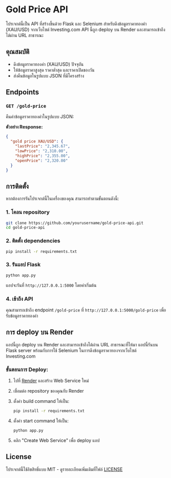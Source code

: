 
# Gold Price API

โปรเจกต์นี้เป็น API ที่สร้างขึ้นด้วย Flask และ Selenium สำหรับดึงข้อมูลราคาทองคำ (XAU/USD) จากเว็บไซต์ Investing.com API นี้ถูก deploy บน Render และสามารถเข้าถึงได้ผ่าน URL สาธารณะ

## คุณสมบัติ

- ดึงข้อมูลราคาทองคำ (XAU/USD) ปัจจุบัน
- ให้ข้อมูลราคาสูงสุด ราคาต่ำสุด และราคาเปิดของวัน
- ส่งคืนข้อมูลในรูปแบบ JSON ที่มีโครงสร้าง

## Endpoints

### `GET /gold-price`

คืนค่าข้อมูลราคาทองคำในรูปแบบ JSON:

**ตัวอย่าง Response:**

```json
{
  "gold price XAU/USD": {
    "lastPrice": "2,345.67",
    "lowPrice": "2,310.00",
    "highPrice": "2,355.00",
    "openPrice": "2,320.00"
  }
}
```

## การติดตั้ง

หากต้องการรันโปรเจกต์นี้ในเครื่องของคุณ สามารถทำตามขั้นตอนดังนี้:

### 1. โคลน repository

```bash
git clone https://github.com/yourusername/gold-price-api.git
cd gold-price-api
```

### 2. ติดตั้ง dependencies

```bash
pip install -r requirements.txt
```

### 3. รันแอป Flask

```bash
python app.py
```

แอปจะรันที่ `http://127.0.0.1:5000` โดยค่าเริ่มต้น

### 4. เข้าถึง API

คุณสามารถเข้าถึง endpoint `/gold-price` ที่ `http://127.0.0.1:5000/gold-price` เพื่อรับข้อมูลราคาทองคำ

## การ deploy บน Render

แอปนี้ถูก deploy บน Render และสามารถเข้าถึงได้ผ่าน URL สาธารณะที่ให้มา แอปนี้รันบน Flask server พร้อมกับการใช้ Selenium ในการดึงข้อมูลราคาทองจากเว็บไซต์ Investing.com

### ขั้นตอนการ Deploy:

1. ไปที่ [Render](https://render.com) และสร้าง Web Service ใหม่
2. เชื่อมต่อ repository ของคุณกับ Render
3. ตั้งค่า build command ให้เป็น:

   ```bash
   pip install -r requirements.txt
   ```

4. ตั้งค่า start command ให้เป็น:

   ```bash
   python app.py
   ```

5. คลิก "Create Web Service" เพื่อ deploy แอป

## License

โปรเจกต์นี้ใช้ลิขสิทธิ์แบบ MIT - ดูรายละเอียดเพิ่มเติมที่ไฟล์ [LICENSE](LICENSE)
